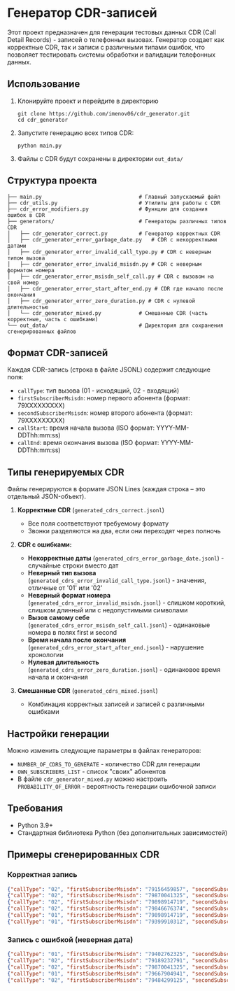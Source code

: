 # Генератор CDR-записей

Этот проект предназначен для генерации тестовых данных CDR (Call Detail Records) - записей о телефонных вызовах. Генератор создает как корректные CDR, так и записи с различными типами ошибок, что позволяет тестировать системы обработки и валидации телефонных данных.

## Использование
1. Клонируйте проект и перейдите в директорию
   ```
   git clone https://github.com/imenov06/cdr_generator.git
   cd cdr_generator
   ```
2. Запустите генерацию всех типов CDR:
   ```
   python main.py
   ```
3. Файлы с CDR будут сохранены в директории `out_data/`

## Структура проекта

```
├── main.py                               # Главный запускаемый файл
├── cdr_utils.py                          # Утилиты для работы с CDR
├── cdr_error_modifiers.py                # Функции для создания ошибок в CDR
├── generators/                           # Генераторы различных типов CDR
│   ├── cdr_generator_correct.py          # Генератор корректных CDR
│   ├── cdr_generator_error_garbage_date.py   # CDR с некорректными датами
│   ├── cdr_generator_error_invalid_call_type.py # CDR с неверным типом вызова
│   ├── cdr_generator_error_invalid_msisdn.py # CDR с неверным форматом номера
│   ├── cdr_generator_error_msisdn_self_call.py # CDR с вызовом на свой номер
│   ├── cdr_generator_error_start_after_end.py # CDR где начало после окончания
│   ├── cdr_generator_error_zero_duration.py # CDR с нулевой длительностью
│   └── cdr_generator_mixed.py            # Смешанные CDR (часть корректные, часть с ошибками)
└── out_data/                             # Директория для сохранения сгенерированных файлов
```

## Формат CDR-записей
Каждая CDR-запись (строка в файле JSONL) содержит следующие поля:

- `callType`: тип вызова (01 - исходящий, 02 - входящий)
- `firstSubscriberMsisdn`: номер первого абонента (формат: 79XXXXXXXXX)
- `secondSubscriberMsisdn`: номер второго абонента (формат: 79XXXXXXXXX)
- `callStart`: время начала вызова (ISO формат: YYYY-MM-DDThh:mm:ss)
- `callEnd`: время окончания вызова (ISO формат: YYYY-MM-DDThh:mm:ss)

## Типы генерируемых CDR
Файлы генерируются в формате JSON Lines (каждая строка – это отдельный JSON-объект).
1. **Корректные CDR** (`generated_cdrs_correct.jsonl`)
   - Все поля соответствуют требуемому формату
   - Звонки разделяются на два, если они переходят через полночь

2. **CDR с ошибками:**
   - **Некорректные даты** (`generated_cdrs_error_garbage_date.jsonl`) - случайные строки вместо дат
   - **Неверный тип вызова** (`generated_cdrs_error_invalid_call_type.jsonl`) - значения, отличные от '01' или '02'
   - **Неверный формат номера** (`generated_cdrs_error_invalid_msisdn.jsonl`) - слишком короткий, слишком длинный или с недопустимыми символами
   - **Вызов самому себе** (`generated_cdrs_error_msisdn_self_call.jsonl`) - одинаковые номера в полях first и second
   - **Время начала после окончания** (`generated_cdrs_error_start_after_end.jsonl`) - нарушение хронологии
   - **Нулевая длительность** (`generated_cdrs_error_zero_duration.jsonl`) - одинаковое время начала и окончания

3. **Смешанные CDR** (`generated_cdrs_mixed.jsonl`)
   - Комбинация корректных записей и записей с различными ошибками

## Настройки генерации

Можно изменить следующие параметры в файлах генераторов:
- `NUMBER_OF_CDRS_TO_GENERATE` - количество CDR для генерации
- `OWN_SUBSCRIBERS_LIST` - список "своих" абонентов
- В файле `cdr_generator_mixed.py` можно настроить `PROBABILITY_OF_ERROR` - вероятность генерации ошибочной записи

## Требования

- Python 3.9+
- Стандартная библиотека Python (без дополнительных зависимостей)

## Примеры сгенерированных CDR

### Корректная запись
```json
{"callType": "02", "firstSubscriberMsisdn": "79156459857", "secondSubscriberMsisdn": "79259669925", "callStart": "2025-01-01T01:00:37", "callEnd": "2025-01-01T03:32:42"}
{"callType": "02", "firstSubscriberMsisdn": "79870041325", "secondSubscriberMsisdn": "79392139613", "callStart": "2025-01-01T01:15:54", "callEnd": "2025-01-01T04:15:30"}
{"callType": "02", "firstSubscriberMsisdn": "79898914719", "secondSubscriberMsisdn": "79484299125", "callStart": "2025-01-01T01:49:02", "callEnd": "2025-01-01T05:24:53"}
{"callType": "02", "firstSubscriberMsisdn": "79846676374", "secondSubscriberMsisdn": "79555366291", "callStart": "2025-01-01T03:25:40", "callEnd": "2025-01-01T05:09:27"}
{"callType": "01", "firstSubscriberMsisdn": "79898914719", "secondSubscriberMsisdn": "79937969637", "callStart": "2025-01-01T04:06:36", "callEnd": "2025-01-01T04:32:28"}
{"callType": "01", "firstSubscriberMsisdn": "79399910312", "secondSubscriberMsisdn": "79287263507", "callStart": "2025-01-01T04:59:07", "callEnd": "2025-01-01T07:42:35"}
```

### Запись с ошибкой (неверная дата)
```json
{"callType": "01", "firstSubscriberMsisdn": "79402762325", "secondSubscriberMsisdn": "79401217893", "callStart": "={Pw(w7d'Y^M#+[`t2nW<*", "callEnd": "?qv'~F/:fSc!S9FwA/1`:m|Mq3M;;"}
{"callType": "02", "firstSubscriberMsisdn": "79189232791", "secondSubscriberMsisdn": "79581916256", "callStart": "2025-01-01T02:18:10", "callEnd": ".Q`#d|Lve/IbRxRNFr.r1Nxq$"}
{"callType": "02", "firstSubscriberMsisdn": "79870041325", "secondSubscriberMsisdn": "79616332430", "callStart": "1WT4L6.@7STarcX=", "callEnd": "}F|5;+F|A^JMKnD3SF"}
{"callType": "01", "firstSubscriberMsisdn": "79667904941", "secondSubscriberMsisdn": "79642008229", "callStart": "]EjEc{[d&0sHy~E0m8|#4;RPIa2+", "callEnd": "/4/1u.hWwiLX]m5"}
{"callType": "02", "firstSubscriberMsisdn": "79484299125", "secondSubscriberMsisdn": "79189232791", "callStart": "#~BGF''E:gBd(,z", "callEnd": "-2Fe)>I_Pps/VC"}
```
